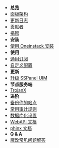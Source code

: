 - **总览**
- [面板架构](panel-component)
- [更新日志](release-note)
- [贡献者](contributors)
- [捐赠](donation)
- **安装**
- [使用 Oneinstack 安裝](install-using-oneinstack)
- **使用**
- [通用订阅](universal-subscription)
- [自定义配置](setup-custom-config)
- **更新**
- [升级 SSPanel UIM](update)
- **节点服务端**
- [TrojanX](trojanx-install-script)
- **进阶**
- [备份你的站点](backup-your-site)
- [常用审计规则](useful-detect-rules)
- [数据库化设置](database-setting)
- [WebAPI 文档](webapi)
- [phinx 文档](https://book.cakephp.org/phinx/0/en/index.html)
- **Q & A**
- [魔改常见问题解答](q-and-a)
